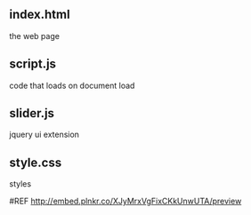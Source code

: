 index.html
---------------
the web page

script.js
---------------
code that loads on document load

slider.js
---------------
jquery ui extension

style.css
---------------
styles


#REF
http://embed.plnkr.co/XJyMrxVgFixCKkUnwUTA/preview
